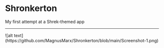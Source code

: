 # Shronkerton
My first attempt at a Shrek-themed app
<hr>
![alt text](https://github.com/MagnusMarx/Shronkerton/blob/main/Screenshot-1.png)
